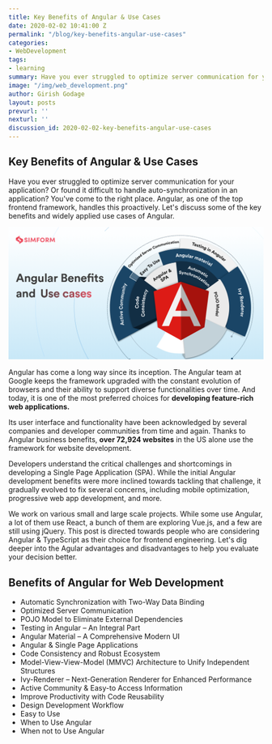 ```yaml
---
title: Key Benefits of Angular & Use Cases
date: 2020-02-02 10:41:00 Z
permalink: "/blog/key-benefits-angular-use-cases"
categories:
- WebDevelopment
tags:
- learning
summary: Have you ever struggled to optimize server communication for your application? Or found it difficult to handle auto-synchronization in an application? You've come to the right place. Angular, as one of the top frontend framework, handles this proactively. Let's discuss some of the key benefits and widely applied use cases of Angular.
image: "/img/web_development.png"
author: Girish Godage
layout: posts
prevurl: ''
nexturl: ''
discussion_id: 2020-02-02-key-benefits-angular-use-cases
---
```


## Key Benefits of Angular & Use Cases

 Have you ever struggled to optimize server communication for your application? Or found it difficult to handle auto-synchronization in an application? You've come to the right place. Angular, as one of the top frontend framework, handles this proactively. Let's discuss some of the key benefits and widely applied use cases of Angular.


![image info](/img/webdevelopment/6/angularjs-benefits-final-BANNER-MARCH.png)

Angular has come a long way since its inception. The Angular team at Google keeps the framework upgraded with the constant evolution of browsers and their ability to support diverse functionalities over time. And today, it is one of the most preferred choices for **developing feature-rich web applications.**

Its user interface and functionality have been acknowledged by several companies and developer communities from time and again. Thanks to Angular business benefits, **over 72,924 websites** in the US alone use the framework for website development. 

Developers understand the critical challenges and shortcomings in developing a Single Page Application (SPA). While the initial Angular development benefits were more inclined towards tackling that challenge, it gradually evolved to fix several concerns, including mobile optimization, progressive web app development, and more.

We work on various small and large scale projects. While some use Angular, a lot of them use React, a bunch of them are exploring Vue.js, and a few are still using jQuery. This post is directed towards people who are considering Angular & TypeScript as their choice for frontend engineering. Let's dig deeper into the Agular advantages and disadvantages to help you evaluate your decision better.

## Benefits of Angular for Web Development

*  Automatic Synchronization with Two-Way Data Binding
*  Optimized Server Communication
*  POJO Model to Eliminate External Dependencies
*  Testing in Angular – An Integral Part
*  Angular Material – A Comprehensive Modern UI
*  Angular & Single Page Applications
*  Code Consistency and Robust Ecosystem
*  Model-View-View-Model (MMVC) Architecture  to Unify Independent Structures
*  Ivy-Renderer – Next-Generation Renderer for Enhanced Performance
*  Active Community & Easy-to Access Information
*  Improve Productivity with Code Reusability
*  Design Development Workflow
*  Easy to Use
*  When to Use Angular
*  When not to Use Angular



